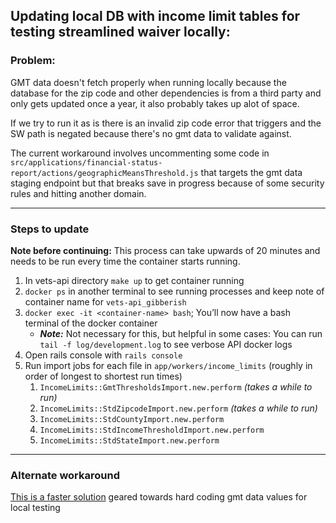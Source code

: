 ## Updating local DB with income limit tables for testing streamlined waiver locally:
### Problem: 
GMT data doesn't fetch properly when running locally because the database for the zip code and other dependencies is from a third party and only gets updated once a year, it also probably takes up alot of space. 

If we try to run it as is there is an invalid zip code error that triggers and the SW path is negated because there's no gmt data to validate against. 

The current workaround involves uncommenting some code in `src/applications/financial-status-report/actions/geographicMeansThreshold.js` that targets the gmt data staging endpoint but that breaks save in progress because of some security rules and hitting another domain.

  - - - -

### Steps to update
**Note before continuing:** This process can take upwards of 20 minutes and needs to be run every time the container starts running.
1. In vets-api directory `make up` to get container running
2. `docker ps` in another terminal to see running processes and keep note of container name for `vets-api_gibberish`
3. `docker exec -it <container-name> bash`; You’ll now have a bash terminal of the docker container
    * **_Note:_** Not necessary for this, but helpful in some cases: You can run `tail -f log/development.log` to see verbose API docker logs
3. Open rails console with `rails console`
4. Run import jobs for each file in `app/workers/income_limits` (roughly in order of longest to shortest run times)
    1. `IncomeLimits::GmtThresholdsImport.new.perform` _(takes a while to run)_
    2. `IncomeLimits::StdZipcodeImport.new.perform` _(takes a while to run)_
    3. `IncomeLimits::StdCountyImport.new.perform`
    4. `IncomeLimits::StdIncomeThresholdImport.new.perform`
    5. `IncomeLimits::StdStateImport.new.perform`

  - - - -

  ### Alternate workaround
  [This is a faster solution](https://github.com/department-of-veterans-affairs/va.gov-team/blob/master/teams/benefits-portfolio/benefits-memorials-2/engineering/front-end/guides-and-howtos/the-wrong-way.md#local-gmt-data-issues) geared towards hard coding gmt data values for local testing
